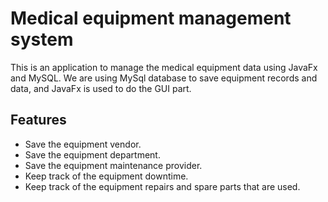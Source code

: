 # Medical equipment management system

This is an application to manage the medical equipment data using JavaFx and MySQL.
We are using MySql database to save equipment records and data, and JavaFx is used to do the GUI part.

## Features
  - Save the equipment vendor.
  - Save the equipment department.
  - Save the equipment maintenance provider.
  - Keep track of the equipment downtime.
  - Keep track of the equipment repairs and spare parts that are used.
